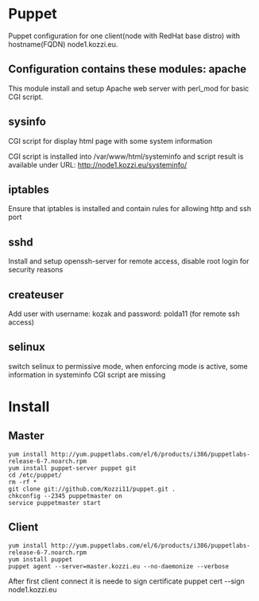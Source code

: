 Puppet
======

Puppet configuration for one client(node with RedHat base distro) with hostname(FQDN) node1.kozzi.eu.

Configuration contains these modules:
apache
-----
This module install and setup Apache web server with perl_mod for basic
CGI script.

sysinfo
------
CGI script for display html page with some system information

CGI script is installed into /var/www/html/systeminfo and script
result is available under URL: http://node1.kozzi.eu/systeminfo/

iptables
-------
Ensure that iptables is installed and contain rules for allowing http and ssh port 

sshd
----
Install and setup openssh-server for remote access, disable root login for security reasons

createuser
---------
Add user with username: kozak and password: polda11 (for remote ssh access)

selinux
------
switch selinux to permissive mode, when enforcing mode is active, some information in systeminfo CGI script are missing

Install
======

Master
-----
    yum install http://yum.puppetlabs.com/el/6/products/i386/puppetlabs-release-6-7.noarch.rpm
    yum install puppet-server puppet git
    cd /etc/puppet/
    rm -rf *
    git clone git://github.com/Kozzi11/puppet.git .
    chkconfig --2345 puppetmaster on
    service puppetmaster start

Client 
-----
    yum install http://yum.puppetlabs.com/el/6/products/i386/puppetlabs-release-6-7.noarch.rpm
    yum install puppet
    puppet agent --server=master.kozzi.eu --no-daemonize --verbose

After first client connect it is neede to sign certificate
    puppet cert --sign node1.kozzi.eu
    










